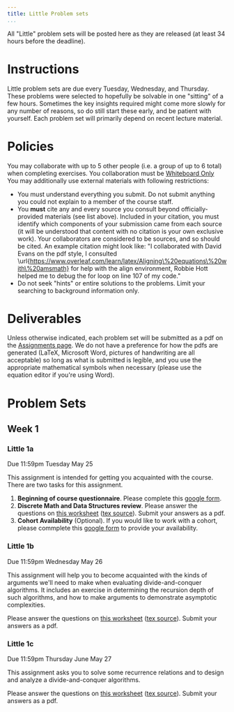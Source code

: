 ```yaml
---
title: Little Problem sets
...
```


All "Little" problem sets will be posted here as they are released (at least 34 hours before the deadline).

# Instructions

Little problem sets are due every Tuesday, Wednesday, and Thursday. These problems were selected to hopefully be solvable in one "sitting" of a few hours. Sometimes the key insights required might come more slowly for any number of reasons, so do still start these early, and be patient with yourself. Each problem set will primarily depend on recent lecture material.

# Policies

You may collaborate with up to 5 other people (i.e. a group of up to 6 total) when completing exercises. You collaboration must be [Whiteboard Only](/syllabus.html) You may additionally use external materials with following restrictions:

- You must understand everything you submit. Do not submit anything you could not explain to a member of the course staff.
- You **must** cite any and every source you consult beyond officially-provided materials (see list above). Included in your citation, you must identify which components of your submission came from each source (it will be understood that content with no citation is your own exclusive work). Your collaborators are considered to be sources, and so should be cited. An example citation might look like: "I collaborated with David Evans on the pdf style, I consulted \url{https://www.overleaf.com/learn/latex/Aligning\%20equations\%20with\%20amsmath} for help with the align environment, Robbie Hott helped me to debug the for loop on line 107 of my code."
- Do not seek "hints" or entire solutions to the problems. Limit your searching to background information only.

# Deliverables

Unless otherwise indicated, each problem set will be submitted as a pdf on the [Assignments page](https://www.kytos.cs.virginia.edu/cs4102). We do not have a preference for how the pdfs are generated (LaTeX, Microsoft Word, pictures of handwriting are all acceptable) so long as what is submitted is legible, and you use the appropriate mathematical symbols when necessary (please use the equation editor if you're using Word).

# Problem Sets

## Week 1

### Little 1a

Due 11:59pm Tuesday May 25

This assignment is intended for getting you acquainted with the course. There are two tasks for this assignment. 

1. **Beginning of course questionnaire**. Please complete this [google form](https://forms.gle/qV5XMy3GUd6rhsgc9).
1. **Discrete Math and Data Structures review**. Please answer the questions on [this worksheet](files/littles/little1a_blank.pdf) ([tex source](files/littles/little1a.zip)). Submit your answers as a pdf.
1. **Cohort Availability** (Optional). If you would like to work with a cohort, please commplete this [google form](https://forms.gle/s71Wsqy9roXmR9W97) to provide your availability.


### Little 1b

Due 11:59pm Wednesday May 26

This assignment will help you to become acquainted with the kinds of arguments we'll need to make when evaluating divide-and-conquer algorithms. It includes an exercise in determining the recursion depth of such algorithms, and how to make arguments to demonstrate asymptotic complexities.

Please answer the questions on [this worksheet](files/littles/little1b_blank.pdf) ([tex source](files/littles/little1b.zip)). Submit your answers as a pdf.


### Little 1c

Due 11:59pm Thursday June May 27

This assignment asks you to solve some recurrence relations and to design and analyze a divide-and-conquer algorithms.

Please answer the questions on [this worksheet](files/littles/little1c_blank.pdf) ([tex source](files/littles/little1c.zip)). Submit your answers as a pdf.

<!---
## Week 2

### Little 2a

Due 11:59pm Wednesday June 24

This assignment is intended to give you experience with randomized algorithm analysis and decision trees.

Please answer the questions on [this worksheet](files/littles/little2a_blank.pdf) ([tex source](files/littles/little2a_2020.zip)). Submit your answers as a pdf.

### Little 2b

Due 11:59pm Thursday June 25

This assignment is intended to give you experience with linear-time sorting algorithms.

Please answer the questions on [this worksheet](files/littles/little2b_blank.pdf) ([tex source](files/littles/little2b_2020.zip)). Submit your answers as a pdf.

### Little 2c

Due 11:59pm Friday June 26

This assignment is intended to give you acquainted with dynamic programming algorithms.

Please answer the questions on [this worksheet](files/littles/little2c_blank.pdf) ([tex source](files/littles/little2c_2020.zip)). Submit your answers as a pdf.

## Week 3

### Little 3a

Due 11:59pm Wednesday July 1

This assignment is intended to be an exercise in the design of dynamic programming algorithms.

Please answer the questions on [this worksheet](files/littles/little3a_blank.pdf) ([tex source](files/littles/little3a_2020.zip)). Submit your answers as a pdf.

### Little 3b

Due 11:59pm Thursday July 2

This assignment is intended to be an exercise in the design of dynamic programming algorithms.

Please answer the questions on [this worksheet](files/littles/little3b_blank.pdf) ([tex source](files/littles/little3b_2020.zip)). Submit your answers as a pdf.

### Little 3c

Due 11:59pm Monday July 6

This assignment is intended to be an exercise in designing and proving the correctness of greedy algorithms.

Please answer the questions on [this worksheet](files/littles/little3c_blank.pdf) ([tex source](files/littles/little3c_2020.zip)). Submit your answers as a pdf.

## Week 4

### Little 4a

Due 11:59pm Wednesday July 8

This assignment is intended to stretch your understanding of shortest path algorithms and minimum spanning trees.

Please answer the questions on [this worksheet](files/littles/little4a_blank.pdf) ([tex source](files/littles/little4a_2020.zip)). Submit your answers as a pdf.

### Little 4b

Due 11:59pm Wednesday July 9

This assignment is intended to give you experience with reductions and maxflow.

Please answer the questions on [this worksheet](files/littles/little4b_blank.pdf) ([tex source](files/littles/little4b_2020.zip)). Submit your answers as a pdf.
--->
